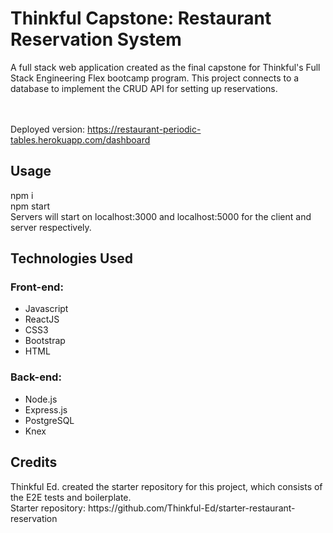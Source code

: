 <h1>Thinkful Capstone: Restaurant Reservation System</h1>
A full stack web application created as the final capstone for Thinkful's Full Stack Engineering Flex bootcamp program. This project connects to a database to implement the CRUD API for setting up reservations.<br>
<br>
<br>

Deployed version: https://restaurant-periodic-tables.herokuapp.com/dashboard

<h2>Usage</h2>
npm i<br>
npm start<br>
Servers will start on localhost:3000 and localhost:5000 for the client and server respectively.<br>

<h2>Technologies Used</h2>
<h3>Front-end:</h3>
<ul>
<li>Javascript</li>
<li>ReactJS</li>
<li>CSS3</li>
<li>Bootstrap</li>
<li>HTML</li>
</ul>


<h3>Back-end:</h3>
<ul>
<li>Node.js</li>
<li>Express.js</li>
<li>PostgreSQL</li>
<li>Knex</li>
</ul>

<h2>Credits</h2>
Thinkful Ed. created the starter repository for this project, which consists of the E2E tests and boilerplate.<br>
Starter repository: https://github.com/Thinkful-Ed/starter-restaurant-reservation
